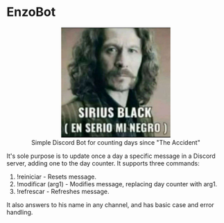 # EnzoBot

<p align="center">
  <img width="50%" height="50%" src="images/sirius_black.png" alt="La gorda matosa"><br>
Simple Discord Bot for counting days since "The Accident"
</p>

It's sole purpose is to update once a day a specific message in a Discord server, adding one to the day counter.
It supports three commands:

1. !reiniciar - Resets message.
2. !modificar (arg1) - Modifies message, replacing day counter with arg1.
3. !refrescar - Refreshes message.

It also answers to his name in any channel, and has basic case and error handling.

